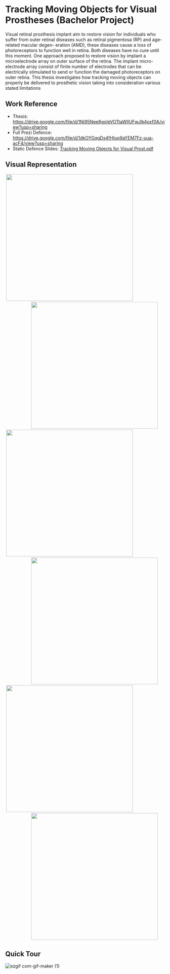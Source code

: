 # Tracking Moving Objects for Visual Prostheses (Bachelor Project)

Visual retinal prosthesis implant aim to restore vision for individuals who suffer from outer retinal diseases such as retinal pigmentosa (RP) and age-related macular degen- eration (AMD), these diseases cause a loss of photoreceptors to function well in retina. Both diseases have no cure until this moment. One approach proposed to restore vision by implant a microelectrode array on outer surface of the retina. The implant micro- electrode array consist of finite number of electrodes that can be electrically stimulated to send or function the damaged photoreceptors on outer retina. This thesis investigates how tracking moving objects can properly be delivered to prosthetic vision taking into consideration various stated limitations

## Work Reference 
- Thesis: https://drive.google.com/file/d/1Nj95Nee8goIeVOTtaWIlUFwJlk4oxf0A/view?usp=sharing
- Full Prezi Defence: https://drive.google.com/file/d/1dkOYGqgDs4fHlup9aYEM7Fz-uua-acF4/view?usp=sharing
- Static Defence Slides: [Tracking Moving Objects for Visual Prost.pdf](https://github.com/ahmedfarouk2000/Tracking-Moving-Objects-for-Visual-Porsthesis/files/10866359/Tracking.Moving.Objects.for.Visual.Prost.pdf)

 



## Visual Representation


<div align="center">
<img src="https://user-images.githubusercontent.com/93868173/222297668-66eaa966-983a-46fb-bb36-8d9c5dc5020d.png" data-canonical-src="https://user-images.githubusercontent.com/93868173/196001758-ac86be01-75b6-4606-b620-963113c6f9a4.jpg" width="400" height="400"/>
 &nbsp;&nbsp;&nbsp;&nbsp;  &nbsp;&nbsp;&nbsp;&nbsp;  &nbsp;&nbsp;&nbsp;&nbsp;  &nbsp;&nbsp;&nbsp;&nbsp; &nbsp;&nbsp;&nbsp;&nbsp;  &nbsp;&nbsp;&nbsp;&nbsp;  &nbsp;&nbsp;&nbsp;&nbsp;  &nbsp;&nbsp;&nbsp;&nbsp;
<img src="https://user-images.githubusercontent.com/93868173/222300033-634c4cc0-3432-4155-9c05-c776ba8d2683.png" data-canonical-src="https://user-images.githubusercontent.com/93868173/196001758-ac86be01-75b6-4606-b620-963113c6f9a4.jpg" width="400" height="400"/>

 
 <img src="https://user-images.githubusercontent.com/93868173/222297778-dcb56ebc-b21a-4a61-ad0a-3b91368f777d.png" data-canonical-src="https://user-images.githubusercontent.com/93868173/196001758-ac86be01-75b6-4606-b620-963113c6f9a4.jpg" width="400" height="400"/>
  &nbsp;&nbsp;&nbsp;&nbsp;  &nbsp;&nbsp;&nbsp;&nbsp;  &nbsp;&nbsp;&nbsp;&nbsp;  &nbsp;&nbsp;&nbsp;&nbsp; &nbsp;&nbsp;&nbsp;&nbsp;  &nbsp;&nbsp;&nbsp;&nbsp;  &nbsp;&nbsp;&nbsp;&nbsp;  &nbsp;&nbsp;&nbsp;&nbsp;
  <img src="https://user-images.githubusercontent.com/93868173/222300150-f68f9213-b8d9-4a94-9d14-a34c1e833bfb.png" data-canonical-src="https://user-images.githubusercontent.com/93868173/196001758-ac86be01-75b6-4606-b620-963113c6f9a4.jpg" width="400" height="400"/>

 
   <img src="https://user-images.githubusercontent.com/93868173/222300310-a60b8fb4-24e4-4161-a4b4-b08f87ee8967.png" data-canonical-src="https://user-images.githubusercontent.com/93868173/196001758-ac86be01-75b6-4606-b620-963113c6f9a4.jpg" width="400" height="400"/>
  &nbsp;&nbsp;&nbsp;&nbsp;  &nbsp;&nbsp;&nbsp;&nbsp;  &nbsp;&nbsp;&nbsp;&nbsp;  &nbsp;&nbsp;&nbsp;&nbsp; &nbsp;&nbsp;&nbsp;&nbsp;  &nbsp;&nbsp;&nbsp;&nbsp;  &nbsp;&nbsp;&nbsp;&nbsp;  &nbsp;&nbsp;&nbsp;&nbsp;
   <img src="https://user-images.githubusercontent.com/93868173/222304075-413017b2-d514-415f-b99a-94d02a74f034.png" data-canonical-src="https://user-images.githubusercontent.com/93868173/196001758-ac86be01-75b6-4606-b620-963113c6f9a4.jpg" width="400" height="400"/>
     



</div> 

## Quick Tour

 ![ezgif com-gif-maker (1)](https://user-images.githubusercontent.com/93868173/222304343-544d3708-8b26-4570-9036-8c66ba755ce4.gif)





